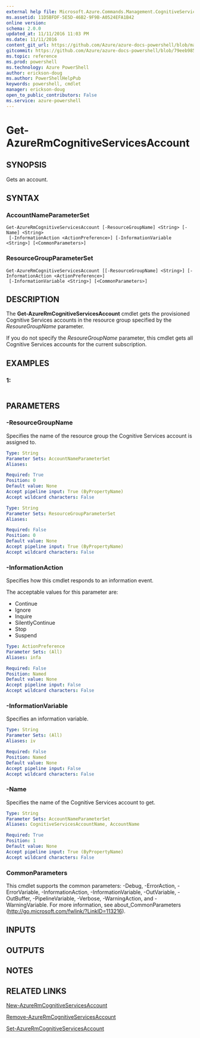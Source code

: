 ```yaml
---
external help file: Microsoft.Azure.Commands.Management.CognitiveServices.dll-Help.xml
ms.assetid: 11D5BFDF-5E5D-46B2-9F9B-A0524EFA1B42
online version: 
schema: 2.0.0
updated_at: 11/11/2016 11:03 PM
ms.date: 11/11/2016
content_git_url: https://github.com/Azure/azure-docs-powershell/blob/master/azureps-cmdlets-docs/ResourceManager/AzureRM.CognitiveServices/v0.4.1/Get-AzureRmCognitiveServicesAccount.md
gitcommit: https://github.com/Azure/azure-docs-powershell/blob/79eeb985ea480979357fb4695832a0c3d29a48bf/azureps-cmdlets-docs/ResourceManager/AzureRM.CognitiveServices/v0.4.1/Get-AzureRmCognitiveServicesAccount.md
ms.topic: reference
ms.prod: powershell
ms.technology: Azure PowerShell
author: erickson-doug
ms.author: PowerShellHelpPub
keywords: powershell, cmdlet
manager: erickson-doug
open_to_public_contributors: False
ms.service: azure-powershell
---
```


# Get-AzureRmCognitiveServicesAccount

## SYNOPSIS
Gets an account.

## SYNTAX

### AccountNameParameterSet
```
Get-AzureRmCognitiveServicesAccount [-ResourceGroupName] <String> [-Name] <String>
 [-InformationAction <ActionPreference>] [-InformationVariable <String>] [<CommonParameters>]
```

### ResourceGroupParameterSet
```
Get-AzureRmCognitiveServicesAccount [[-ResourceGroupName] <String>] [-InformationAction <ActionPreference>]
 [-InformationVariable <String>] [<CommonParameters>]
```

## DESCRIPTION
The **Get-AzureRmCognitiveServicesAccount** cmdlet gets the provisioned Cognitive Services accounts in the resource group specified by the *ResoureGroupName* parameter.

If you do not specify the *ResoureGroupName* parameter, this cmdlet gets all Cognitive Services accounts for the current subscription.

## EXAMPLES

### 1:
```

```

## PARAMETERS

### -ResourceGroupName
Specifies the name of the resource group the Cognitive Services account is assigned to.

```yaml
Type: String
Parameter Sets: AccountNameParameterSet
Aliases: 

Required: True
Position: 0
Default value: None
Accept pipeline input: True (ByPropertyName)
Accept wildcard characters: False
```

```yaml
Type: String
Parameter Sets: ResourceGroupParameterSet
Aliases: 

Required: False
Position: 0
Default value: None
Accept pipeline input: True (ByPropertyName)
Accept wildcard characters: False
```

### -InformationAction
Specifies how this cmdlet responds to an information event.

The acceptable values for this parameter are:

- Continue
- Ignore
- Inquire
- SilentlyContinue
- Stop
- Suspend

```yaml
Type: ActionPreference
Parameter Sets: (All)
Aliases: infa

Required: False
Position: Named
Default value: None
Accept pipeline input: False
Accept wildcard characters: False
```

### -InformationVariable
Specifies an information variable.

```yaml
Type: String
Parameter Sets: (All)
Aliases: iv

Required: False
Position: Named
Default value: None
Accept pipeline input: False
Accept wildcard characters: False
```

### -Name
Specifies the name of the Cognitive Services account to get.

```yaml
Type: String
Parameter Sets: AccountNameParameterSet
Aliases: CognitiveServicesAccountName, AccountName

Required: True
Position: 1
Default value: None
Accept pipeline input: True (ByPropertyName)
Accept wildcard characters: False
```

### CommonParameters
This cmdlet supports the common parameters: -Debug, -ErrorAction, -ErrorVariable, -InformationAction, -InformationVariable, -OutVariable, -OutBuffer, -PipelineVariable, -Verbose, -WarningAction, and -WarningVariable. For more information, see about_CommonParameters (http://go.microsoft.com/fwlink/?LinkID=113216).

## INPUTS

## OUTPUTS

## NOTES

## RELATED LINKS

[New-AzureRmCognitiveServicesAccount](xref:ResourceManager/AzureRM.CognitiveServices/v0.4.1/New-AzureRmCognitiveServicesAccount.md)

[Remove-AzureRmCognitiveServicesAccount](xref:ResourceManager/AzureRM.CognitiveServices/v0.4.1/Remove-AzureRmCognitiveServicesAccount.md)

[Set-AzureRmCognitiveServicesAccount](xref:ResourceManager/AzureRM.CognitiveServices/v0.4.1/Set-AzureRmCognitiveServicesAccount.md)


